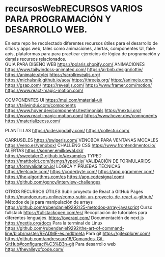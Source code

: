 # recursosWebRECURSOS VARIOS PARA PROGRAMACIÓN Y DESARROLLO WEB. 
En este repo he recolectado diferentes recursos útiles para el desarrollo de sitios y apps web, tales como animaciones, alertas, componentes UI, fake apis, plataformas para para practicar ejercicios de lógica de programación y demás recursos relacionados.   
GUÍA PARA DISEÑO WEB
https://polaris.shopify.com/
ANIMACIONES 
https://www.tailwindcss-animated.com/
https://airbnb.design/lottie/
https://animate.style/
https://scrollrevealjs.org/
https://michalsnik.github.io/aos/
https://threejs.org/
https://animejs.com/
https://gsap.com/
https://revealjs.com/
https://www.framer.com/motion/
https://www.react-magic-motion.com/

COMPONENTES UI
https://mui.com/material-ui/
https://tailwindui.com/components
https://www.hover.dev/components/testimonials
https://nextui.org/
https://www.react-magic-motion.com/
https://www.hover.dev/components
https://materializecss.com/

PLANTILLAS
https://uidesigndaily.com/
https://collectui.com/

CARRUSELES
https://swiperjs.com/
VENOBOX PARA VENTANAS MODALES
https://veno.es/venobox/
CHALLENG CSS
https://www.frontendmentor.io/
ALERTAS 
https://sonner.emilkowal.ski/
https://sweetalert2.github.io/#examples
TYPED
https://mattboldt.com/demos/typed-js/
VALIDACIÓN DE FORMULARIOS
https://formvalidation.io/
LÓGICA Y PRUEBAS TÉCNICAS 
https://leetcode.com/
https://coderbyte.com/
https://app.pgrammer.com/
https://the-algorithms.com/es
https://app.codesignal.com/
https://github.com/goncy/interview-challenges

OTROS RECURSOS ÚTILES
Subir proyecto de React a GitHub Pages
https://mundocursos.online/como-subir-un-proyecto-de-react-a-github/
Métodos de js para manipulación de arrays 
https://github.com/rubendaniel9292/25-metodos-array-javascript
Curso fullstack
https://fullstackopen.com/es/
Recopilación de tutoriales para diferentes lenguajes.
https://overapi.com/
Documentación de next.js 
https://nextjs.org/docs
Para la terminal de Linux
https://github.com/rubendaniel9292/the-art-of-command-line/blob/master/README-es.md#meta
Para git
https://gitexplorer.com/
https://github.com/andrescaro16/Comandos-Git-GitHub#configuraci%C3%B3n-git
Para desarrollo web
https://thevalleyofcode.com/



